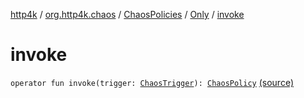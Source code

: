[http4k](../../../index.md) / [org.http4k.chaos](../../index.md) / [ChaosPolicies](../index.md) / [Only](index.md) / [invoke](./invoke.md)

# invoke

`operator fun invoke(trigger: `[`ChaosTrigger`](../../-chaos-trigger.md)`): `[`ChaosPolicy`](../../-chaos-policy.md) [(source)](https://github.com/http4k/http4k/blob/master/http4k-testing-chaos/src/main/kotlin/org/http4k/chaos/ChaosPolicies.kt#L56)